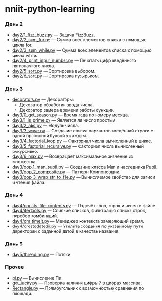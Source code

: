 # nniit-python-learning

### День 2
- [day2/1_fizz_buzz.py](https://github.com/jarogor/nniit-python-learning/tree/master/day2/1_fizz_buzz.py) — Задача FizzBuzz.  
- [day2/2_sum_for.py](https://github.com/jarogor/nniit-python-learning/tree/master/day2/2_sum_for.py) — Сумма всех элементов списка с помощью цикла for.  
- [day2/3_sum_while.py](https://github.com/jarogor/nniit-python-learning/tree/master/day2/3_sum_while.py) — Сумма всех элементов списка с помощью цикла while.  
- [day2/4_print_input_number.py](https://github.com/jarogor/nniit-python-learning/tree/master/day2/4_print_input_number.py) — Печатать цифр введённого пятизначного числа.  
- [day2/5_sort.py](https://github.com/jarogor/nniit-python-learning/tree/master/day2/5_sort.py) — Сортировка выбором.  
- [day2/6_sort.py](https://github.com/jarogor/nniit-python-learning/tree/master/day2/6_sort.py) — Сортировка пузырьком.  

### День 3

- [decorators.py](https://github.com/jarogor/nniit-python-learning/tree/master/decorators.py) — Декораторы:
    - Декоратор обработки ввода числа.
    - Декоратор замера времени работы функции.
- [day3/0_get_season.py](https://github.com/jarogor/nniit-python-learning/tree/master/day3/0_get_season.py) — Время года по номеру месяца.
- [day3/1_is_prime.py](https://github.com/jarogor/nniit-python-learning/tree/master/day3/1_is_prime.py) — Является ли число простым. 
- [day3/2_abs.py](https://github.com/jarogor/nniit-python-learning/tree/master/day3/2_abs.py) — Модуль числа.
- [day3/3_wave.py](https://github.com/jarogor/nniit-python-learning/tree/master/day3/3_wave.py) — Создание списка вариантов введённой строки с одной прописной буквой в каждом.
- [day3/4_factorial_loop.py](https://github.com/jarogor/nniit-python-learning/tree/master/day3/4_factorial_loop.py) — Факториал числа вычисленный в цикле.
- [day3/5_factorial_recursive.py](https://github.com/jarogor/nniit-python-learning/tree/master/day3/5_factorial_recursive.py) — Факториал числа вычисленный рекурсивно.
- [day3/6_max.py](https://github.com/jarogor/nniit-python-learning/tree/master/day3/6_max.py) — Возвращает максимальное значение из множества.
- [day3/oop_1_man_pupil.py](https://github.com/jarogor/nniit-python-learning/tree/master/day3/oop_1_man_pupil.py) — Создание класса Man и наследника Pupil.
- [day3/oop_2_composite.py](https://github.com/jarogor/nniit-python-learning/tree/master/day3/oop_2_composite.py) — Паттерн Компоновщик.
- [day3/oop_3_wrap_str_to_file.py](https://github.com/jarogor/nniit-python-learning/tree/master/day3/oop_3_wrap_str_to_file.py) — Вычисляемое свойство для записи и чтения файла.

### День 4
- [day4/counts_file_contents.py](https://github.com/jarogor/nniit-python-learning/tree/master/day4/counts_file_contents.py) — Подсчёт слов, строк и чисел в файле.
- [day4/itertools.py](https://github.com/jarogor/nniit-python-learning/tree/master/day4/itertools.py) — Слияние списков, фильтрация списка строк, перебор комбинаций.
- [day4/cm_timeit.py](https://github.com/jarogor/nniit-python-learning/tree/master/day4/cm_timeit.py) — Менеджер контекста замеряющий время.
- [day4/createdatedir.py](https://github.com/jarogor/nniit-python-learning/tree/master/day4/createdatedir.py) — Утилитa создания по указанному пути директории с заданной датой в качестве названия.

### День 5
- [day5/threading.py](https://github.com/jarogor/nniit-python-learning/tree/master/day5/threading.py) — Потоки.

### Прочее
- [pi.py](https://github.com/jarogor/nniit-python-learning/tree/master/pi.py) — Вычисление Пи.
- [get_lucky.py](https://github.com/jarogor/nniit-python-learning/tree/master/get_lucky.py) — Проверка наличия цифры 7 в цифрах массива.
- [Rectangle.py](https://github.com/jarogor/nniit-python-learning/tree/master/Rectangle.py) — Прямоугольник с возможностью сравнения по площади.
